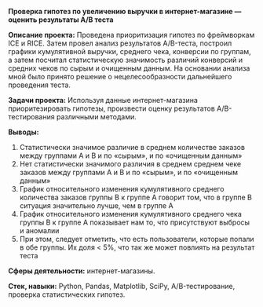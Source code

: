 **Проверка гипотез по увеличению выручки в интернет-магазине — оценить результаты A/B теста**

**Описание проекта:**
Проведена приоритизация гипотез по фреймворкам ICE и RICE. Затем провел анализ результатов A/B-теста, построил графики кумулятивной выручки, среднего чека, конверсии по группам, а затем посчитал статистическую значимость различий конверсий и средних чеков по сырым и очищенным данным. На основании анализа мной было принято решение о нецелесообразности дальнейшего проведения теста.

**Задачи проекта:**
Используя данные интернет-магазина приоритезировать гипотезы, произвести оценку результатов A/B-тестирования различными методами.

**Выводы:**
1. Cтатистически значимое различие в среднем количестве заказов между группами А и В и по «сырым», и по «очищенным данным»
2. Нет статистически значимого различия в среднем среднем чеке заказов между группами А и В и по «сырым», и по «очищенным данным»
3. График относительного изменения кумулятивного среднего количества заказов группы B к группе A говорит том, что в группе B ситуация значительно лучше, чем в группе А
4. График относительного изменения кумулятивного среднего чека группы B к группе A показывает нам то, что присутствуют выбросы и аномалии
5. При этом, следует отметить, что есть пользователи, которые попали в обе группы. Их доля < 5%, что так же может повлиять на результат теста

**Сферы деятельности:** интернет-магазины.

**Стек, навыки:** Python, Pandas, Matplotlib, SciPy, A/B-тестирование, проверка статистических гипотез.
